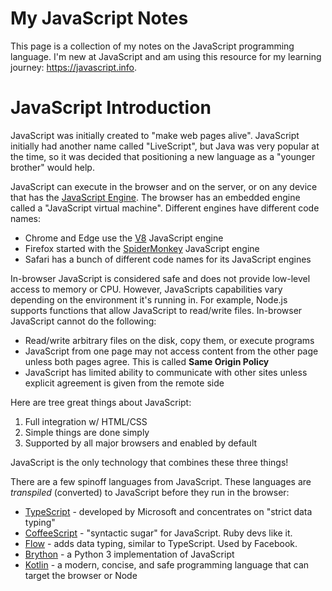 # My JavaScript Notes
This page is a collection of my notes on the JavaScript programming language. I'm new at JavaScript and am using this resource for my learning journey: https://javascript.info.

# JavaScript Introduction
JavaScript was initially created to "make web pages alive". JavaScript initially had another name called "LiveScript", but Java was very popular at the time, so it was decided that positioning a new language as a "younger brother" would help.

JavaScript can execute in the browser and on the server, or on any device that has the [JavaScript Engine](https://en.wikipedia.org/wiki/JavaScript_engine). The browser has an embedded engine called a "JavaScript virtual machine". Different engines have different code names:
- Chrome and Edge use the [V8](https://en.wikipedia.org/wiki/V8_(JavaScript_engine)) JavaScript engine
- Firefox started with the [SpiderMonkey](https://en.wikipedia.org/wiki/SpiderMonkey) JavaScript engine 
- Safari has a bunch of different code names for its JavaScript engines

In-browser JavaScript is considered safe and does not provide low-level access to memory or CPU. However, JavaScripts capabilities vary depending on the environment it's running in. For example, Node.js supports functions that allow JavaScript to read/write files. In-browser JavaScript cannot do the following:
- Read/write arbitrary files on the disk, copy them, or execute programs
- JavaScript from one page may not access content from the other page unless both pages agree. This is called **Same Origin Policy**
- JavaScript has limited ability to communicate with other sites unless explicit agreement is given from the remote side

Here are tree great things about JavaScript:
1. Full integration w/ HTML/CSS
2. Simple things are done simply
3. Supported by all major browsers and enabled by default

JavaScript is the only technology that combines these three things!

There are a few spinoff languages from JavaScript. These languages are *transpiled* (converted) to JavaScript before they run in the browser:
- [TypeScript](https://www.typescriptlang.org/) - developed by Microsoft and concentrates on "strict data typing"
- [CoffeeScript](http://coffeescript.org/) - "syntactic sugar" for JavaScript.  Ruby devs like it.
- [Flow](https://flow.org/) - adds data typing, similar to TypeScript. Used by Facebook.
- [Brython](https://brython.info/) - a Python 3 implementation of JavaScript
- [Kotlin](https://kotlinlang.org/docs/getting-started.html) - a modern, concise, and safe programming language that can target the browser or Node

